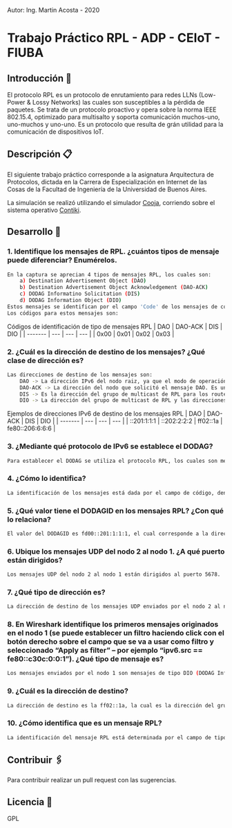 Autor: Ing. Martin Acosta - 2020
# Trabajo Práctico RPL - ADP - CEIoT - FIUBA
## Introducción 🚀
El protocolo RPL es un protocolo de enrutamiento para redes LLNs (Low-Power & Lossy Networks) las cuales son susceptibles a la pérdida de paquetes. Se trata de un protocolo proactivo y opera sobre la norma IEEE 802.15.4, optimizado para multisalto y soporta comunicación muchos-uno, uno-muchos y uno-uno.
Es un protocolo que resulta de grán utilidad para la comunicación de dispositivos IoT.
## Descripción 📋
El siguiente trabajo práctico corresponde a la asignatura Arquitectura de Protocolos, dictada en la Carrera de Especialización en Internet de las Cosas de la Facultad de Ingeniería de la Universidad de Buenos Aires.

La simulación se realizó utilizando el simulador [Cooja](https://github.com/contiki-os/contiki/wiki/An-Introduction-to-Cooja), corriendo sobre el sistema operativo [Contiki](https://github.com/contiki-os/contiki).
## Desarrollo 📃
### 1. Identifique los mensajes de RPL. ¿cuántos tipos de mensaje puede diferenciar? Enumérelos.
```sh
En la captura se aprecian 4 tipos de mensajes RPL, los cuales son:
    a) Destination Advertisement Object (DAO)
    b) Destination Advertisement Object Acknowledgement (DAO-ACK)
    c) DODAG Informatino Solicitation (DIS)
    d) DODAG Information Object (DIO)
Estos mensajes se identifican por el campo 'Code' de los mensajes de control de RPL.
Los códigos para estos mensajes son:
```
Códigos de identificación de tipo de mensajes RPL
| DAO | DAO-ACK  | DIS  | DIO  |
| ------- | --- | --- | --- |
| 0x00 | 0x01 | 0x02 | 0x03 |
### 2. ¿Cuál es la dirección de destino de los mensajes? ¿Qué clase de dirección es?
```sh
Las direcciones de destino de los mensajes son:
    DAO -> La dirección IPv6 del nodo raiz, ya que el modo de operación está establecido en Non-Storing. Esto es que todos los mensajes pasan por el nodo raiz del DODAG. Es una dirección unicast.
    DAO-ACK -> La dirección del nodo que solicitó el mensaje DAO. Es una dirección unicast.
    DIS -> Es la dirección del grupo de multicast de RPL para los routers cercanos.
    DIO -> La dirección del grupo de multicast de RPL y las direcciones de los nodos que enviaron el mensaje DIS
```
Ejemplos de direcciones IPv6 de destino de los mensajes RPL
| DAO | DAO-ACK  | DIS  | DIO  |
| ------- | --- | --- | --- |
| ::201:1:1:1 | ::202:2:2:2	| ff02::1a | fe80::206:6:6:6 |

### 3. ¿Mediante qué protocolo de IPv6 se establece el DODAG?
```sh
Para establecer el DODAG se utiliza el protocolo RPL, los cuales son mensajes ICMPv6.
```
### 4. ¿Cómo lo identifica?
```sh
La identificación de los mensajes está dada por el campo de código, dentro de la trama de los mensajes de control RPL.
```
### 5. ¿Qué valor tiene el DODAGID en los mensajes RPL? ¿Con qué lo relaciona?
```sh
El valor del DODAGID es fd00::201:1:1:1, el cual corresponde a la dirección IPv6 del nodo raiz del DODAG.
```
### 6. Ubique los mensajes UDP del nodo 2 al nodo 1. ¿A qué puerto están dirigidos?
```sh
Los mensajes UDP del nodo 2 al nodo 1 están dirigidos al puerto 5678.
```
### 7. ¿Qué tipo de dirección es?
```sh
La dirección de destino de los mensajes UDP enviados por el nodo 2 al nodo 1 se trata de una dirección unicast, ya que es la dirección del nodo de destino.
```
### 8. En Wireshark identifique los primeros mensajes originados en el nodo 1 (se puede establecer un filtro haciendo click con el botón derecho sobre el campo que se va a usar como filtro y seleccionado “Apply as filter” – por ejemplo “ipv6.src == fe80::c30c:0:0:1”). ¿Qué tipo de mensaje es?
```sh
Los mensajes enviados por el nodo 1 son mensajes de tipo DIO (DODAG Information Object), los cuales contienen información que permite a los nodos descubrir instancias RPL, aprender los parámetros de configuración del DODAG, seleccionar un conjunto de padres y mantener el la integridad del DODAG.
```
### 9. ¿Cuál es la dirección de destino?
```sh
La dirección de destino es la ff02::1a, la cual es la dirección del grupo de multicast de RPL para todos los routers del DODAG.
```
### 10. ¿Cómo identifica que es un mensaje RPL?
```sh
La identificación del mensaje RPL está determinada por el campo de tipo al inicio de la trama. El valor de este campo es 155, lo que indica que se trata de un mensaje RPL.
```
## Contribuir 🖇️
Para contribuir realizar un pull request con las sugerencias.
## Licencia 📄
GPL
